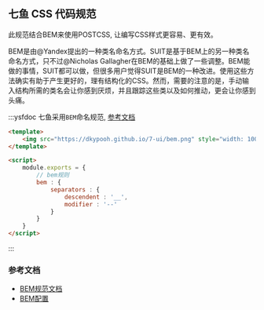 ## 七鱼 CSS 代码规范
此规范结合BEM来使用POSTCSS, 让编写CSS样式更容易、更有效。

BEM是由@Yandex提出的一种类名命名方式。SUIT是基于BEM上的另一种类名命名方式，只不过@Nicholas Gallagher在BEM的基础上做了一些调整。BEM能做的事情，SUIT都可以做，但很多用户觉得SUIT是BEM的一种改进。使用这些方法确实有助于产生更好的，理有结构化的CSS。然而，需要的注意的是，手动输入结构所需的类名会让你感到厌烦，并且跟踪这些类以及如何推动，更会让你感到头痛。


:::ysfdoc 七鱼采用`BEM`命名规范, [参考文档](http://getbem.com/introduction/)

```html
<template>
    <img src="https://dkypooh.github.io/7-ui/bem.png" style="width: 100%; padding: 10px;box-sizing: border-box;">
</template>

<script>
    module.exports = {
        // bem规则
        bem : {
            separators : {
                descendent : '__',
                modifier : '--'
            }
        }
    }
</script>
```
:::

### 参考文档
- [BEM规范文档](http://getbem.com/introduction/)
- [BEM配置](https://www.w3cplus.com/PostCSS/using-postcss-with-bem-and-suit-methodologies.html)

